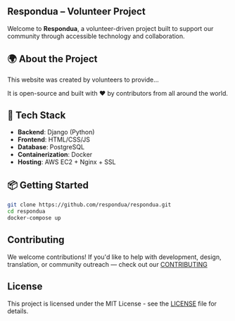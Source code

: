 ## Respondua – Volunteer Project

Welcome to **Respondua**, a volunteer-driven project built to support our community through accessible technology and collaboration.

## 🌍 About the Project

This website was created by volunteers to provide...

It is open-source and built with ❤️ by contributors from all around the world.

## 🚀 Tech Stack

- **Backend**: Django (Python)
- **Frontend**: HTML/CSS/JS
- **Database**: PostgreSQL
- **Containerization**: Docker
- **Hosting**: AWS EC2 + Nginx + SSL

## 📦 Getting Started

```bash
git clone https://github.com/respondua/respondua.git
cd respondua
docker-compose up
```

## Contributing
We welcome contributions!
If you'd like to help with development, design, translation, or community outreach — check out our [CONTRIBUTING](./CONTRIBUTING.md)

## License
This project is licensed under the MIT License - see the [LICENSE](./LICENSE) file for details.
